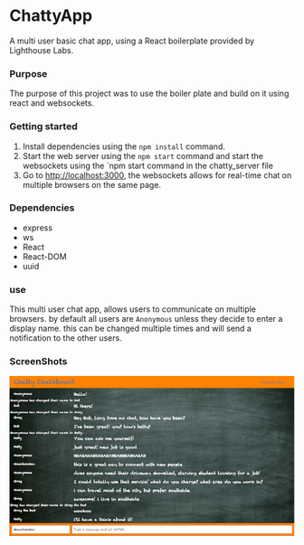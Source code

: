 ChattyApp
=====================

A multi user basic chat app, using a React boilerplate provided by Lighthouse Labs.

### Purpose

The purpose of this project was to use the boiler plate and build on it using react and websockets.
### Getting started

1. Install dependencies using the `npm install` command.
2. Start the web server using the `npm start` command and start the websockets using the `npm start command in the chatty_server file
3. Go to <http://localhost:3000>, the websockets allows for real-time chat on multiple browsers on the same page.

### Dependencies
* express
* ws
* React
* React-DOM
* uuid

### use
This multi user chat app, allows users to communicate on multiple browsers. by default all users are `Anonymous` unless they decide to enter a display name. this can be changed multiple times and will send a notification to the other users.

### ScreenShots

!["Screenshot of chattyApp project"](styles/images/chatty-chalkboard.png)

